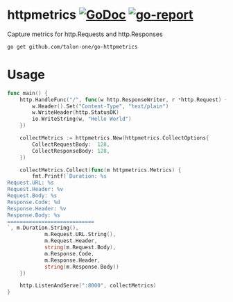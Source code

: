 # httpmetrics [![GoDoc](https://godoc.org/github.com/talon-one/go-httpmetrics?status.svg)](https://godoc.org/github.com/talon-one/go-httpmetrics) [![go-report](https://goreportcard.com/badge/github.com/talon-one/go-httpmetrics)](https://goreportcard.com/report/github.com/talon-one/go-httpmetrics)

Capture metrics for http.Requests and http.Responses

```bash
go get github.com/talon-one/go-httpmetrics
```

# Usage
```go
func main() {
	http.HandleFunc("/", func(w http.ResponseWriter, r *http.Request) {
		w.Header().Set("Content-Type", "text/plain")
		w.WriteHeader(http.StatusOK)
		io.WriteString(w, "Hello World")
	})

	collectMetrics := httpmetrics.New(httpmetrics.CollectOptions{
		CollectRequestBody:  128,
		CollectResponseBody: 128,
	})

	collectMetrics.Collect(func(m httpmetrics.Metrics) {
		fmt.Printf(`Duration: %s
Request.URL: %s
Request.Header: %v
Request.Body: %s
Response.Code: %d
Response.Header: %v
Response.Body: %s
============================
`, m.Duration.String(),
			m.Request.URL.String(),
			m.Request.Header,
			string(m.Request.Body),
			m.Response.Code,
			m.Response.Header,
			string(m.Response.Body))
	})

	http.ListenAndServe(":8000", collectMetrics)
}

```
